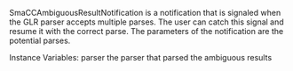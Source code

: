 SmaCCAmbiguousResultNotification is a notification that is signaled when the GLR parser accepts multiple parses. The user can catch this signal and resume it with the correct parse. The parameters of the notification are the potential parses.

Instance Variables:
	parser	<SmaCCGLRParser>	the parser that parsed the ambiguous results

